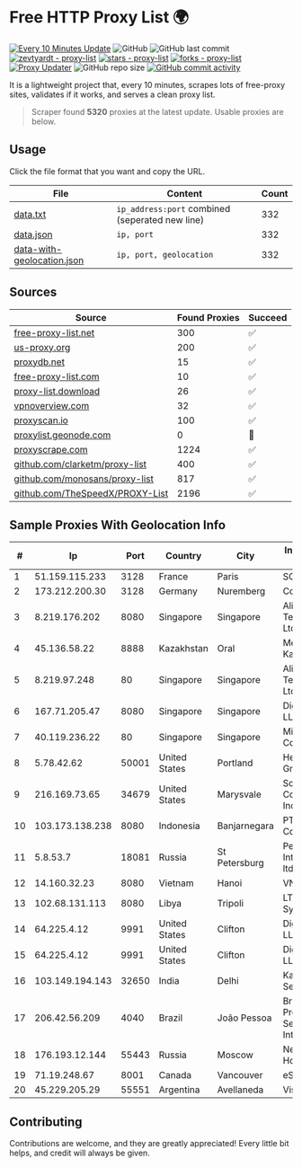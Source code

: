 
# Free HTTP Proxy List 🌍

[![Every 10 Minutes Update](https://github.com/mertguvencli/http-proxy-list/actions/workflows/main.yml/badge.svg?branch=main)](https://github.com/mertguvencli/http-proxy-list/actions/workflows/main.yml)
![GitHub](https://img.shields.io/github/license/mertguvencli/http-proxy-list)
![GitHub last commit](https://img.shields.io/github/last-commit/mertguvencli/http-proxy-list)
[![zevtyardt - proxy-list](https://img.shields.io/static/v1?label=zevtyardt&message=proxy-list&color=blue&logo=github)](https://github.com/zevtyardt/proxy-list "Go to GitHub repo")
[![stars - proxy-list](https://img.shields.io/github/stars/zevtyardt/proxy-list?style=social)](https://github.com/zevtyardt/proxy-list)
[![forks - proxy-list](https://img.shields.io/github/forks/zevtyardt/proxy-list?style=social)](https://github.com/zevtyardt/proxy-list)
[![Proxy Updater](https://github.com/zevtyardt/proxy-list/workflows/Proxy%20Updater/badge.svg)](https://github.com/zevtyardt/proxy-list/actions?query=workflow:"Proxy+Updater")
![GitHub repo size](https://img.shields.io/github/repo-size/zevtyardt/proxy-list)
[![GitHub commit activity](https://img.shields.io/github/commit-activity/m/zevtyardt/proxy-list?logo=commits)](https://github.com/zevtyardt/proxy-list/commits/main)

It is a lightweight project that, every 10 minutes, scrapes lots of free-proxy sites, validates if it works, and serves a clean proxy list.

> Scraper found **5320** proxies at the latest update. Usable proxies are below.

## Usage

Click the file format that you want and copy the URL.

|File|Content|Count|
|----|-------|-----|
|[data.txt](https://raw.githubusercontent.com/mertguvencli/http-proxy-list/main/proxy-list/data.txt)|`ip_address:port` combined (seperated new line)|332|
|[data.json](https://raw.githubusercontent.com/mertguvencli/http-proxy-list/main/proxy-list/data.json)|`ip, port`|332|
|[data-with-geolocation.json](https://raw.githubusercontent.com/mertguvencli/http-proxy-list/main/proxy-list/data-with-geolocation.json)|`ip, port, geolocation`|332|

## Sources

|Source|Found Proxies|Succeed|
|------|-------------|-------|
|[free-proxy-list.net](https://free-proxy-list.net)|300|✅|
|[us-proxy.org](https://www.us-proxy.org)|200|✅|
|[proxydb.net](http://proxydb.net)|15|✅|
|[free-proxy-list.com](https://free-proxy-list.com/?page=&port=&type%5B%5D=http&type%5B%5D=https&up_time=0&search=Search)|10|✅|
|[proxy-list.download](https://www.proxy-list.download/HTTP)|26|✅|
|[vpnoverview.com](https://vpnoverview.com/privacy/anonymous-browsing/free-proxy-servers)|32|✅|
|[proxyscan.io](https://www.proxyscan.io)|100|✅|
|[proxylist.geonode.com](https://proxylist.geonode.com/api/proxy-list?limit=300&page=1&sort_by=lastChecked&sort_type=desc&protocols=http,https)|0|🚫|
|[proxyscrape.com](https://api.proxyscrape.com/v2/?request=displayproxies&protocol=http&timeout=10000&country=all&ssl=all&anonymity=all)|1224|✅|
|[github.com/clarketm/proxy-list](https://raw.githubusercontent.com/clarketm/proxy-list/master/proxy-list-raw.txt)|400|✅|
|[github.com/monosans/proxy-list](https://raw.githubusercontent.com/monosans/proxy-list/main/proxies/http.txt)|817|✅|
|[github.com/TheSpeedX/PROXY-List](https://raw.githubusercontent.com/TheSpeedX/PROXY-List/master/http.txt)|2196|✅|


## Sample Proxies With Geolocation Info

|#|Ip|Port|Country|City|Internet Service Provider|
|-|--|----|-------|----|-------------------------|
|1|51.159.115.233|3128|France|Paris|SCALEWAY|
|2|173.212.200.30|3128|Germany|Nuremberg|Contabo GmbH|
|3|8.219.176.202|8080|Singapore|Singapore|Alibaba (US) Technology Co., Ltd.|
|4|45.136.58.22|8888|Kazakhstan|Oral|Megahost Kazakhstan TOO|
|5|8.219.97.248|80|Singapore|Singapore|Alibaba (US) Technology Co., Ltd.|
|6|167.71.205.47|8080|Singapore|Singapore|DigitalOcean, LLC|
|7|40.119.236.22|80|Singapore|Singapore|Microsoft Corporation|
|8|5.78.42.62|50001|United States|Portland|Hetzner Online GmbH|
|9|216.169.73.65|34679|United States|Marysvale|South Central Communications, Inc.|
|10|103.173.138.238|8080|Indonesia|Banjarnegara|PT Serayu Multi Connection|
|11|5.8.53.7|18081|Russia|St Petersburg|Petersburg Internet Network ltd|
|12|14.160.32.23|8080|Vietnam|Hanoi|VNPT-VNNIC|
|13|102.68.131.113|8080|Libya|Tripoli|LTT Autonomous System|
|14|64.225.4.12|9991|United States|Clifton|DigitalOcean, LLC|
|15|64.225.4.12|9991|United States|Clifton|DigitalOcean, LLC|
|16|103.149.194.143|32650|India|Delhi|Kavya Internet Services Pvt Ltd|
|17|206.42.56.209|4040|Brazil|João Pessoa|Brisanet Prestacao De Servicos De Internet Ltda|
|18|176.193.12.144|55443|Russia|Moscow|Net By Net Holding LLC|
|19|71.19.248.67|8001|Canada|Vancouver|eSecureData|
|20|45.229.205.29|55551|Argentina|Avellaneda|Visio RED SRL|



## Contributing

Contributions are welcome, and they are greatly appreciated! Every
little bit helps, and credit will always be given.

